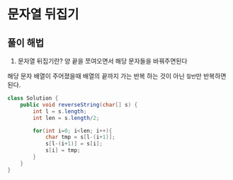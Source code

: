 # 문자열 뒤집기

## 풀이 해법
1. 문자열 뒤집기란? 양 끝을 쪼여오면서 해당 문자들을 바꿔주면된다

해당 문자 배열이 주어졌을때 배열의 끝까지 가는 반복 하는 것이 아닌 `절반`만 반복하면 된다.

```java
class Solution {
    public void reverseString(char[] s) {
        int l = s.length;
        int len = s.length/2;

        for(int i=0; i<len; i++){
            char tmp = s[l-(i+1)];
            s[l-(i+1)] = s[i];
            s[i] = tmp;
        }
    }
}
```